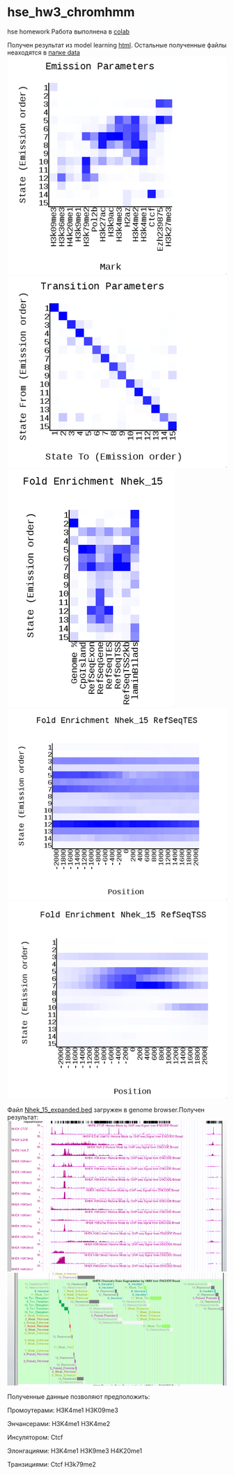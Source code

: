 # hse_hw3_chromhmm
hse homework
Работа выполнена в [colab](https://colab.research.google.com/drive/1l4oC6QjOOD4QdfSopr-b1fcfP8Ca0yS-#scrollTo=nltPds4hHPFg) 

Получен результат из model learning [html](./data/webpage_15.html). Остальные полученные файлы неаходятся в [папке data](./data)
![image](./images/report1.png)
![image](./images/report2.png)
![image](./images/report3.png)
![image](./images/report4.png)
![image](./images/report5.png)

Файл [Nhek_15_expanded.bed](Nhek_15_expanded.bed) загружен в genome browser.Получен результат:
![image](images/browser.png)
![image](images/browser.jpg)

Полученные данные позволяют предположить:

Промоутерами: H3K4me1 H3K09me3

Энчансерами:  H3K4me1 H3K4me2

Инсулятором: Ctcf

Элонгациями: H3K4me1 H3K9me3 H4K20me1

Транзициями: Ctcf H3k79me2
